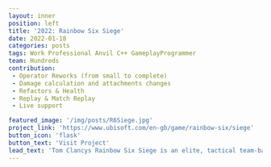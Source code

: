 ```yaml
---
layout: inner
position: left
title: '2022: Rainbow Six Siege'
date: 2022-01-18
categories: posts
tags: Work Professional Anvil C++ GameplayProgrammer
team: Hundreds
contribution: 
 - Operator Reworks (from small to complete)
 - Damage calculation and attachments changes
 - Refactors & Health
 - Replay & Match Replay
 - Live support

featured_image: '/img/posts/R6Siege.jpg'
project_link: 'https://www.ubisoft.com/en-gb/game/rainbow-six/siege'
button_icon: 'flask'
button_text: 'Visit Project'
lead_text: 'Tom Clancys Rainbow Six Siege is an elite, tactical team-based shooter where superior planning and execution triumph'
---
```

